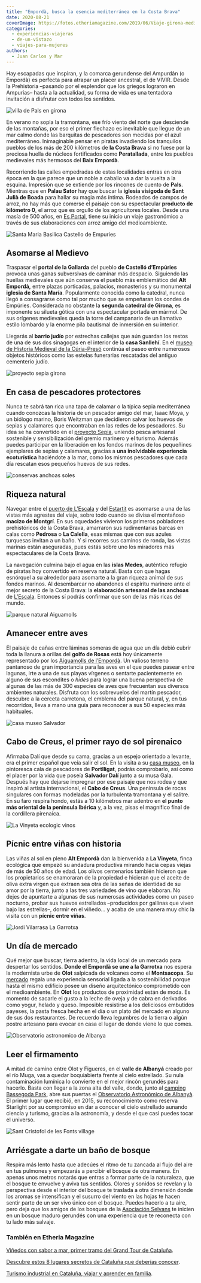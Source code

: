 ```yaml
---
title: "Empordà, busca la esencia mediterránea en la Costa Brava"
date: 2020-08-21
coverImage: https://fotos.etheriamagazine.com/2019/06/Viaje-girona-medieval-e1559737808621.jpg
categories: 
  - experiencias-viajeras
  - de-un-vistazo
  - viajes-para-mujeres
authors: 
  - Juan Carlos y Mar
---
```


Hay escapadas que inspiran, y la comarca gerundense del Ampurdán (o Empordà) es perfecta para atrapar un placer ancestral, el de VIVIR. Desde la Prehistoria –pasando por el esplendor que los griegos lograron en Ampurias– hasta a la actualidad, su forma de vida es una tentadora invitación a disfrutar con todos los sentidos.

![villa de Pals en girona](https://fotos.etheriamagazine.com/2019/06/Viaje-girona-medieval-e1559737808621.jpg "Villa medieval de Pals, en el Bajo Empordá.")

En verano no sopla la tramontana, ese frío viento del norte que desciende de las 
montañas, por eso el primer flechazo es inevitable que llegue de un mar calmo donde las 
barquitas de pescadores son mecidas por el azul mediterráneo. Inimaginable pensar en 
piratas invadiendo los tranquilos pueblos de los más de 200 kilómetros de **la Costa 
Brava** si no fuese por la preciosa huella de núcleos fortificados como **Peratallada**, 
entre los pueblos medievales más hermosos del **Baix Empordà**. 

Recorriendo las calles empedradas de estas localidades entras en otra época en la que 
parece que un noble a caballo va a dar la vuelta a la esquina. Impresión que se extiende 
por los rincones de cuento de **Pals**. Mientras que en **Palau Sator** hay que buscar 
la **iglesia visigoda de Sant Julià de Boada** para hallar su magia más íntima. Rodeados 
de campos de arroz, no hay más que comerse el paisaje con su espectacular **producto de 
kilómetro 0**, el arroz que es orgullo de los agricultores locales. Desde una masía de 
500 años, en [Es Portal](https://www.esportalhotel.com/es/hotel-esportal/), tiene su 
inicio un viaje gastronómico a través de sus elaboraciones con arroz amigo del 
medioambiente. 

![Santa Maria Basilica Castello de Empuries](https://fotos.etheriamagazine.com/2019/06/viaje-girona-castello-empuries.jpg "Basílica de Santa María, en Castelló d'Empuries.")

## Asomarse al Medievo

Traspasar el **portal de la Gallarda** del pueblo **de Castelló d’Empúries** provoca 
unas ganas subversivas de caminar más despacio. Siguiendo las huellas medievales que aún 
conserva el pueblo más emblemático del **Alt Empordà,** entre plazas porticadas, 
palacios, monasterios y su monumental **iglesia de Santa María**. Popularmente conocida 
como la catedral, nunca llegó a consagrarse como tal por mucho que se empeñaran los 
condes de Empúries. Considerada no obstante la **segunda catedral de Girona**, es 
imponente su silueta gótica con una espectacular portada en mármol. De sus orígenes 
medievales queda la torre del campanario de un llamativo estilo lombardo y la enorme 
pila bautismal de inmersión en su interior. 

Llegarás al **barrio judío** por estrechas callejas que aún guardan los restos de una de 
sus dos sinagogas en el interior de la **casa Sanllehí**. En el [museo de Historia 
Medieval de la 
Cúria-Presó](https://www.castello.cat/museu-dhistoria-medieval-de-la-curia-preso-s-xiv/) 
continúa el paseo entre numerosos objetos históricos como las estelas funerarias 
rescatadas del antiguo cementerio judío. 

![proyecto sepia girona](https://fotos.etheriamagazine.com/2019/06/Viaje-girona-proyecto-sepia.jpg "Proyecto Sepia.")

## En casa de pescadores protectores

Nunca te sabrá tan rica una tapa de calamar o la típica sepia mediterránea cuando 
conozcas la historia de un pescador amigo del mar, Isaac Moya, y un biólogo marino, 
Boris Weitzman que decidieron salvar los huevos de sepias y calamares que encontraban en 
las redes de los pescadores. Su idea se ha convertido en el [proyecto 
Sepia](http://www.projectesepia.com/?fbclid=IwAR328iGUhdAEOv4C5v_-dSO1-seiAddRxLROMCPpXe1uqCJkEdne5QXJZvA), 
uniendo pesca artesanal sostenible y sensibilización del gremio marinero y el turismo. 
Además puedes participar en la liberación en los fondos marinos de los pequeñines 
ejemplares de sepias y calamares, gracias a **una inolvidable experiencia ecoturística** 
haciéndote a la mar, como los mismos pescadores que cada día rescatan esos pequeños 
huevos de sus redes. 

![conservas anchoas soles](https://fotos.etheriamagazine.com/2019/06/viaje-girona-anchoas.jpg "Factoría de conservas de anchoas Solés, en L’Escala.")

## Riqueza natural

Navegar entre el [puerto de L’Escala](https://www.nauticescala.com/es/) y del [Estartit](https://www.cnestartit.com/es/) 
es asomarse a una de las vistas más agrestes del viaje, sobre todo cuando se divisa el 
montañoso **macizo de Montgrí**. En sus oquedades vivieron los primeros pobladores 
prehistóricos de la Costa Brava, amarraron sus rudimentarias barcas en calas como 
**Pedrosa** o **La Calella**, esas mismas que con sus azules turquesas invitan a un 
baño. Y si recorres sus caminos de ronda, las vistas marinas están aseguradas, pues 
estás sobre uno los miradores más espectaculares de la Costa Brava. 

La navegación culmina bajo el agua en las **islas Medes**, auténtico refugio de piratas 
hoy convertido en reserva natural. Basta con que hagas esnórquel a su alrededor para 
asomarte a la gran riqueza animal de sus fondos marinos. Al desembarcar no abandones el 
espíritu marinero ante el mejor secreto de la Costa Brava: la **elaboración artesanal de 
las anchoas** de [L’Escala](https://www.anxoves-soles.com/es/). Entonces sí podrás 
confirmar que son de las más ricas del mundo. 

![parque natural Aiguamolls](https://fotos.etheriamagazine.com/2019/06/viaje-girona-naturaleza.jpg "Parque Natural de Aiguamolls de l'Emporda.")

## Amanecer entre aves

El paisaje de cañas entre láminas someras de agua que un día debió cubrir toda la 
llanura a orillas del **golfo de Rosas** está hoy únicamente representado por los [Aiguamolls 
de l’Empordà](https://aiguamollsdelemporda.cat/50-ocells-del-parc/). Un valioso terreno 
pantanoso de gran importancia para las aves en el que puedes pasear entre lagunas, irte 
a una de sus playas vírgenes o sentarte pacientemente en alguno de sus escondites o 
_hides_ para lograr una buena perspectiva de algunas de las más de 300 especies de aves 
que frecuentan sus diversos ambientes naturales. Disfruta con los sobrevuelos del martín 
pescador, descubre a la cerceta carretona, el emblema del parque natural, y, en tus 
recorridos, lleva a mano una guía para reconocer a sus 50 especies más habituales. 

![casa museo Salvador](https://fotos.etheriamagazine.com/2019/06/viaje-girona-casa-gaudi.jpg "Casa museo de Salvador Dalí.")

## Cabo de Creus, el primer rayo de sol pirenaico

Afirmaba Dalí que desde su cama, gracias a un espejo orientado a levante, era el primer 
español que veía salir el sol. En la visita a su [casa 
museo](https://www.salvador-dali.org/es/museos/casa-salvador-dali-de-portlligat/), en la 
pintoresca cala de pescadores de **Portlligat**, podrás comprobarlo, así como el placer 
por la vida que poseía **Salvador Dalí** junto a su musa Gala. Después hay que dejarse 
impregnar por ese paisaje que nos rodea y que inspiró al artista internacional, el 
**Cabo de Creus**. Una península de rocas singulares con formas modeladas por la 
turbulenta tramontana y el salitre. En su faro respira hondo, estás a 10 kilómetros mar 
adentro en **el punto más oriental de la península Ibérica** y, a la vez, pisas el 
magnífico final de la cordillera pirenaica. 

![La Vinyeta ecologic vinos](https://fotos.etheriamagazine.com/2019/06/viaje-girona-bodegas.jpg "Vinos ecológicos de la Bodega La Vinyeta.")

## Pícnic entre viñas con historia

Las viñas al sol en pleno **Alt Empordà** dan la bienvenida a **La Vinyeta**, finca 
ecológica que empezó su andadura productiva mirando hacia cepas viejas de más de 50 años 
de edad. Los olivos centenarios también hicieron que los propietarios se enamoraran de 
la propiedad e hicieran que el aceite de oliva extra virgen que extraen sea otra de las 
señas de identidad de su amor por la tierra, junto a las tres variedades de vino que 
elaboran. No dejes de apuntarte a algunas de sus numerosas actividades como un paseo 
nocturno, probar sus huevos estrellados –producidos por gallinas que viven bajo las 
estrellas–, dormir en el viñedo... y acaba de una manera muy chic la visita con un 
**pícnic entre viñas**. 

![Jordi Vilarrasa La Garrotxa](https://fotos.etheriamagazine.com/2019/06/viaje-girona-mercados.jpg "Jordi Vilarrasa vende productos de cerdo.")

## Un día de mercado

Qué mejor que buscar, tierra adentro, la vida local de un mercado para despertar los 
sentidos. **Donde el Empordà se une a la Garrotxa** nos espera la modernista urbe de 
**Olot** salpicada de volcanes como el **Montsacopa**. Su [mercado](https://www.turismeolot.com/es/descubre-olot/comercial/plaza-mercado-de-olot/) 
regala una experiencia sensorial ligada a la sostenibilidad porque hasta el mismo 
edificio posee un diseño arquitectónico comprometido con el medioambiente. En **Olot** 
los productos de proximidad están de moda. Es momento de sacarle el gusto a la leche de 
oveja y de cabra en derivados como yogur, helado y queso. Imposible resistirse a los 
deliciosos embutidos payeses, la pasta fresca hecha en el día o un plato del mercado en 
alguno de sus dos restaurantes. De recuerdo lleva legumbres de la tierra o algún postre 
artesano para evocar en casa el lugar de donde viene lo que comes. 

![Observatorio astronomico de Albanya](https://fotos.etheriamagazine.com/2019/06/viaje-girona-observar-estrellas.jpg "Observatorio astronómico de Albanya.")

## Leer el firmamento

A mitad de camino entre Olot y Figueres, en el **valle de Albanyá** creado por el río 
Muga, vas a quedar boquiabierta frente al cielo estrellado. Su nula contaminación 
lumínica lo convierte en el mejor rincón gerundés para hacerlo. Basta con llegar a la 
zona alta del valle, donde, junto al [camping Bassegoda 
Park](https://www.bassegodapark.com/es/camping-familiar-bungalows-girona), abre sus 
puertas el [Observatorio Astronómico de 
Albanyà](https://www.observatorialbanya.com/es/observatorio-astronomico-albanya). El 
primer lugar que recibió, en 2015, su reconocimiento como reserva Starlight por su 
compromiso en dar a conocer el cielo estrellado aunando ciencia y turismo, gracias a la 
astronomía, y desde el que casi puedes tocar el universo. 

![Sant Cristofol de les Fonts village](https://fotos.etheriamagazine.com/2019/06/viaje-girona-banos-bosque.jpg "Baños de bosque.")

## Arriésgate a darte un baño de bosque

Respira más lento hasta que adecúes el ritmo de tu zancada al flujo del aire en tus 
pulmones y empezarás a percibir el bosque de otra manera. En apenas unos metros notarás 
que entras a formar parte de la naturaleza, que el bosque te envuelve y aviva tus 
sentidos. Olores y sonidos se revelan y la perspectiva desde el interior del bosque te 
traslada a otra dimensión donde los aromas se intensifican y el susurro del viento en 
las hojas te hacen sentir parte de un ser vivo único con el bosque. Puedes hacerlo a tu 
aire, pero deja que los amigos de los bosques de la [Asociación 
Selvans](https://selvans.ong/?lang=es) te inicien en un bosque maduro gerundés con una 
experiencia que te reconecta con tu lado más salvaje. 

### También en Etheria Magazine

[Viñedos con sabor a mar, primer tramo del Grand Tour de 
Cataluña](https://etheriamagazine.com/2021/11/12/grand-tour-catalunya-vinedos-sabor-a-mar/). 

[Descubre estos 8 lugares secretos de Cataluña que deberías 
conocer](https://etheriamagazine.com/2021/02/22/lugares-secretos-de-cataluna-que-visitar/). 

[Turismo industrial en Cataluña, viajar y aprender en 
familia](https://etheriamagazine.com/2019/12/18/planes-familiares-en-barcelona-y-tarragona-turismo-industrial/).
